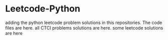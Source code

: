 # Leetcode-Python
adding the python leetcode problem solutions in this repositories. 
The code files are here.
all CTCI problems solutions are here.
some leetcode solutions are here












































































































































































































